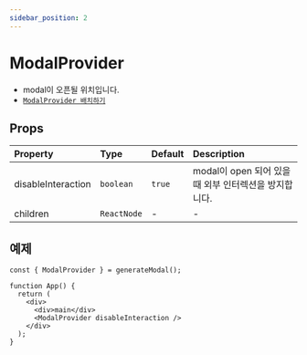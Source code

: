```yaml
---
sidebar_position: 2
---
```


# ModalProvider

- modal이 오픈될 위치입니다.
- [`ModalProvider 배치하기`](/docs/getting-started/register-modal)

## Props

| Property           | Type        | Default | Description                                           |
| :----------------- | :---------- | :------ | :---------------------------------------------------- |
| disableInteraction | `boolean`   | `true`  | modal이 open 되어 있을 때 외부 인터렉션을 방지합니다. |
| children           | `ReactNode` | -       | -                                                     |

## 예제

```tsx
const { ModalProvider } = generateModal();

function App() {
  return (
    <div>
      <div>main</div>
      <ModalProvider disableInteraction />
    </div>
  );
}
```
